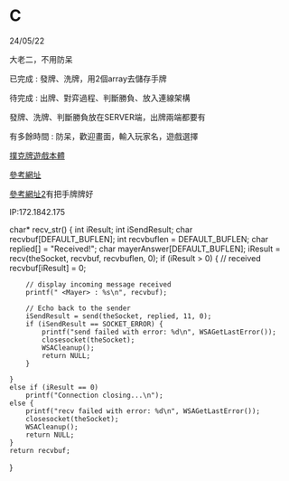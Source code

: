 # C
24/05/22

大老二，不用防呆


已完成 : 發牌、洗牌，用2個array去儲存手牌


待完成 : 出牌、對弈過程、判斷勝負、放入連線架構


發牌、洗牌、判斷勝負放在SERVER端，出牌兩端都要有

有多餘時間 : 防呆，歡迎畫面，輸入玩家名，遊戲選擇

[撲克牌遊戲本體](localtest/Project1/test.cpp)

[參考網址](https://edisonx.pixnet.net/blog/post/54675090)

[參考網址2](https://edu.hhb01.com/2020/10/c-4.html)有把手牌牌好


IP:172.1842.175

char* recv_str() {
	int iResult;
	int iSendResult;
	char recvbuf[DEFAULT_BUFLEN];
	int recvbuflen = DEFAULT_BUFLEN;
	char replied[] = "Received!";
	char mayerAnswer[DEFAULT_BUFLEN];
	iResult = recv(theSocket, recvbuf, recvbuflen, 0);
	if (iResult > 0) {
		// received
		recvbuf[iResult] = 0;

		// display incoming message received
		printf(" <Mayer> : %s\n", recvbuf);

		// Echo back to the sender
		iSendResult = send(theSocket, replied, 11, 0);
		if (iSendResult == SOCKET_ERROR) {
			printf("send failed with error: %d\n", WSAGetLastError());
			closesocket(theSocket);
			WSACleanup();
			return NULL;
		}

	}
	else if (iResult == 0)
		printf("Connection closing...\n");
	else {
		printf("recv failed with error: %d\n", WSAGetLastError());
		closesocket(theSocket);
		WSACleanup();
		return NULL;
	}
	return recvbuf;
}
